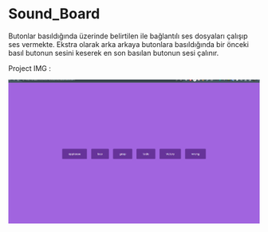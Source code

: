 # Sound_Board

Butonlar basıldığında üzerinde belirtilen ile bağlantılı ses dosyaları çalışıp ses vermekte. Ekstra olarak arka arkaya butonlara basıldığında bir önceki basıl butonun sesini keserek en son basılan butonun sesi çalınır.

Project IMG :

![image](https://github.com/hamdeth3/Projects/blob/main/9-Sound%20Board/Screenshot%202023-11-11%20172928.png)
